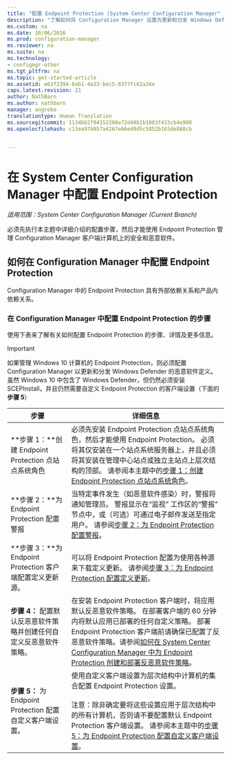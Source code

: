 ```yaml
---
title: "配置 Endpoint Protection |System Center Configuration Manager"
description: "了解如何将 Configuration Manager 设置为更新和分发 Windows Defender 的恶意软件定义。"
ms.custom: na
ms.date: 10/06/2016
ms.prod: configuration-manager
ms.reviewer: na
ms.suite: na
ms.technology:
- configmgr-other
ms.tgt_pltfrm: na
ms.topic: get-started-article
ms.assetid: e63f2394-6eb1-4a33-bec5-8377fc62a34e
caps.latest.revision: 21
author: NathBarn
ms.author: nathbarn
manager: angrobe
translationtype: Human Translation
ms.sourcegitcommit: 1134bb2f04152288e72d40b1b1083f415cb4e900
ms.openlocfilehash: c13ea976057a4267eb6ed0d5c5852b165de868cb


---
```


# <a name="configure-endpoint-protection-in-system-center-configuration-manager"></a>在 System Center Configuration Manager 中配置 Endpoint Protection

*适用范围：System Center Configuration Manager (Current Branch)*

必须先执行本主题中详细介绍的配置步骤，然后才能使用 Endpoint Protection 管理 Configuration Manager 客户端计算机上的安全和恶意软件。  

## <a name="how-to-configure-endpoint-protection-in-configuration-manager"></a>如何在 Configuration Manager 中配置 Endpoint Protection  
 Configuration Manager 中的 Endpoint Protection 具有外部依赖关系和产品内依赖关系。  

### <a name="steps-to-configure-endpoint-protection-in-configuration-manager"></a>在 Configuration Manager 中配置 Endpoint Protection 的步骤  
 使用下表来了解有关如何配置 Endpoint Protection 的步骤、详情及更多信息。  

> [!IMPORTANT]  
>  如果管理 Windows 10 计算机的 Endpoint Protection，则必须配置 Configuration Manager 以更新和分发 Windows Defender 的恶意软件定义。 虽然 Windows 10 中包含了 Windows Defender，但仍然必须安装 SCEPInstall，并且仍然需要自定义 Endpoint Protection 的客户端设置（下面的**步骤 5**）  

|步骤|详细信息|  
|-----------|-------------|  
|**步骤 1：**创建 Endpoint Protection 点站点系统角色|必须先安装 Endpoint Protection 点站点系统角色，然后才能使用 Endpoint Protection。 必须将其仅安装在一个站点系统服务器上，并且必须将其安装在管理中心站点或独立主站点上层次结构的顶部。 请参阅本主题中的[步骤 1：创建 Endpoint Protection 点站点系统角色](../../protect/deploy-use/configure-endpoint-protection.md#BKMK_Step1)。|  
|**步骤 2：**为 Endpoint Protection 配置警报|当特定事件发生（如恶意软件感染）时，警报将通知管理员。 警报显示在“监视”  工作区的“警报”  节点中，或（可选）可通过电子邮件发送至指定用户。 请参阅[步骤 2：为 Endpoint Protection 配置警报](../../protect/deploy-use/configure-endpoint-protection.md#BKMK_EPalerts)。|  
|**步骤 3：**为 Endpoint Protection 客户端配置定义更新源。|可以将 Endpoint Protection 配置为使用各种源来下载定义更新。 请参阅[步骤 3：为 Endpoint Protection 配置定义更新](../../protect/deploy-use/configure-endpoint-protection.md#BKMK_EPdefs)。|  
|**步骤 4：** 配置默认反恶意软件策略并创建任何自定义反恶意软件策略。|在安装 Endpoint Protection 客户端时，将应用默认反恶意软件策略。 在部署客户端的 60 分钟内将默认应用已部署的任何自定义策略。 部署 Endpoint Protection 客户端前请确保已配置了反恶意软件策略。请参阅[如何在 System Center Configuration Manager 中为 Endpoint Protection 创建和部署反恶意软件策略](../../protect/deploy-use/endpoint-antimalware-policies.md)。|  
|**步骤 5：** 为 Endpoint Protection 配置自定义客户端设置。|使用自定义客户端设置为层次结构中计算机的集合配置 Endpoint Protection 设置。<br /><br /> 注意：除非确定要将这些设置应用于层次结构中的所有计算机，否则请不要配置默认 Endpoint Protection 客户端设置。 请参阅本主题中的[步骤 5：为 Endpoint Protection 配置自定义客户端设置](../../protect/deploy-use/configure-endpoint-protection.md#BKMK_EPclient)。|  



<!--HONumber=Nov16_HO1-->


